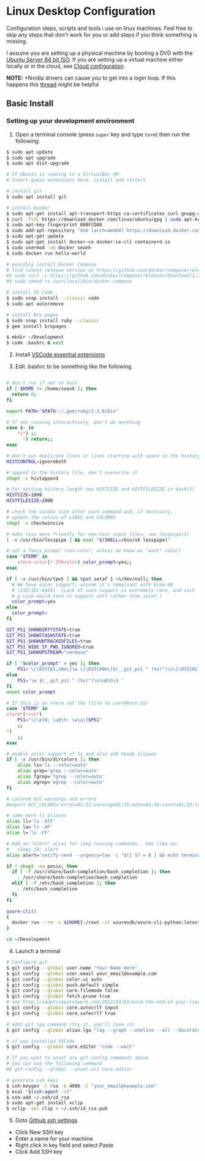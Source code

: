 # Linux  Desktop Configuration

Configuration steps, scripts and tools i use on linux machines. Feel free to skip any steps that don't work for you or add steps if you think something is missing.

I assume you are setting up a physical machine by booting a DVD with the [Ubuntu Server 64 bit ISO](http://www.ubuntu.com/download/server). If you are setting up a virtual machine either locally or in the cloud, see [Cloud configuration](Cloud.md)

**NOTE:** *Nvidia drivers can cause you to get into a login loop. If this happens this [thread](https://askubuntu.com/questions/162075/my-computer-boots-to-a-black-screen-what-options-do-i-have-to-fix-it) might be helpful

## Basic Install

### Setting up your development environment

1. Open a terminal console (press ```super``` key and type ```term```) then run the following:

  ```bash
  $ sudo apt update
  $ sudo apt upgrade
  $ sudo apt dist-upgrade

  # If Ubuntu is running in a VirtualBox VM
  # Insert guess extensions here, install and restart

  # install git
  $ sudo apt install git

  # install Docker
  $ sudo apt-get install apt-transport-https ca-certificates curl gnupg-agent software-properties-common
  $ curl -fsSL https://download.docker.com/linux/ubuntu/gpg | sudo apt-key add -
  $ sudo apt-key fingerprint 0EBFCD88
  $ sudo add-apt-repository "deb [arch=amd64] https://download.docker.com/linux/ubuntu $(lsb_release -cs) stable"
  $ sudo apt-get update
  $ sudo apt-get install docker-ce docker-ce-cli containerd.io
  $ sudo usermod -aG docker seank
  $ sudo docker run hello-world

  # possibly install Docker Compose 
  # find latest release version at https://github.com/docker/compose/releases and run the commands there with sudo
  #$ sudo curl -L https://github.com/docker/compose/releases/download/1.25.0-rc2/docker-compose-`uname -s`-`uname -m` -o /usr/local/bin/docker-compose
  #$ sudo chmod +x /usr/local/bin/docker-compose

  # install VS Code
  $ sudo snap install --classic code
  $ sudo apt autoremove
  
  # install Bro pages
  $ sudo snap install ruby --classic
  $ gem install bropages

  $ mkdir ~/Development
  $ code .bashrc & exit
  ```

2. Install [VSCode essential extensions](../docs/vscode/README.md)

3. Edit .bashrc to be something like the following

  ```bash

  # don't run if not on host
  if [ $HOME != /home/seank ]; then
    return 0;
  fi

  export PATH="$PATH:~/.gem/ruby/2.3.0/bin"

  # If not running interactively, don't do anything
  case $- in
      *i*) ;;
        *) return;;
  esac

  # don't put duplicate lines or lines starting with space in the history.
  HISTCONTROL=ignoreboth

  # append to the history file, don't overwrite it
  shopt -s histappend

  # for setting history length see HISTSIZE and HISTFILESIZE in bash(1)
  HISTSIZE=1000
  HISTFILESIZE=2000

  # check the window size after each command and, if necessary,
  # update the values of LINES and COLUMNS.
  shopt -s checkwinsize

  # make less more friendly for non-text input files, see lesspipe(1)
  [ -x /usr/bin/lesspipe ] && eval "$(SHELL=/bin/sh lesspipe)"

  # set a fancy prompt (non-color, unless we know we "want" color)
  case "$TERM" in
      xterm-color|*-256color) color_prompt=yes;;
  esac

  if [ -x /usr/bin/tput ] && tput setaf 1 >&/dev/null; then
  	# We have color support; assume it's compliant with Ecma-48
  	# (ISO/IEC-6429). (Lack of such support is extremely rare, and such
  	# a case would tend to support setf rather than setaf.)
  	color_prompt=yes
  else
  	color_prompt=
  fi

  GIT_PS1_SHOWDIRTYSTATE=true
  GIT_PS1_SHOWSTASHSTATE=true
  GIT_PS1_SHOWUNTRACKEDFILES=true
  GIT_PS1_HIDE_IF_PWD_IGNORED=true
  GIT_PS1_SHOWUPSTREAM="verbose"

  if [ "$color_prompt" = yes ]; then
      PS1='\[\033[01;34m\]\w \[\033[00m\]$(__git_ps1 " (%s)")\n\[\033[01;32m\]\u@\h\[\033[00m\]\$ '
  else
      PS1='\w $(__git_ps1 " (%s)")\n\u@\h\$ '
  fi
  unset color_prompt

  # If this is an xterm set the title to user@host:dir
  case "$TERM" in
  xterm*|rxvt*)
      PS1="\[\e]0; \u@\h: \w\a\]$PS1"
      ;;
  *)
      ;;
  esac

  # enable color support of ls and also add handy aliases
  if [ -x /usr/bin/dircolors ]; then
      alias ls='ls --color=auto'
      alias grep='grep --color=auto'
      alias fgrep='fgrep --color=auto'
      alias egrep='egrep --color=auto'
  fi

  # colored GCC warnings and errors
  #export GCC_COLORS='error=01;31:warning=01;35:note=01;36:caret=01;32:locus=01:quote=01'

  # some more ls aliases
  alias ll='ls -AlF'
  alias la='ls -AF'
  alias l='ls -CF'

  # Add an "alert" alias for long running commands.  Use like so:
  #   sleep 10; alert
  alias alert='notify-send --urgency=low -i "$([ $? = 0 ] && echo terminal || echo error)" "$(history|tail -n1|sed -e '\''s/^\s*[0-9]\+\s*//;s/[;&|]\s*alert$//'\'')"'

  if ! shopt -oq posix; then
    if [ -f /usr/share/bash-completion/bash_completion ]; then
      . /usr/share/bash-completion/bash_completion
    elif [ -f /etc/bash_completion ]; then
      . /etc/bash_completion
    fi
  fi

  azure-cli()
  {
    docker run --rm -v ${HOME}:/root -it azuresdk/azure-cli-python:latest
  }

  cd ~/Development
  ```

4. Launch a terminal

  ```bash
  # Configure git
  $ git config --global user.name "Your Name Here"
  $ git config --global user.email your_email@example.com
  $ git config --global color.ui auto
  $ git config --global push.default simple
  $ git config --global core.filemode false
  $ git config --global fetch.prune true
  # see http://adaptivepatchwork.com/2012/03/01/mind-the-end-of-your-line/
  $ git config --global core.autocrlf input
  $ git config --global core.safecrlf true

  # adds git lga command (try it, you'll love it)
  $ git config --global alias.lga "log --graph --oneline --all --decorate"

  # if you installed VSCode
  $ git config --global core.editor "code --wait"

  # If you want to unset any git config commands above
  # you can use the following command
  #$ git config --global --unset-all core.editor

  # generate ssh keys
  $ ssh-keygen -t rsa -b 4096 -C "your_email@example.com"
  $ eval "$(ssh-agent -s)"
  $ ssh-add ~/.ssh/id_rsa
  $ sudo apt-get install xclip
  $ xclip -sel clip < ~/.ssh/id_rsa.pub
  ```

5. Goto [Github ssh settings](https://github.com/settings/ssh)
  - Click New SSH key
  - Enter a name for your machine
  - Right click in key field and select Paste
  - Click Add SSH key
